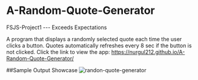 # A-Random-Quote-Generator
FSJS-Project1 --- Exceeds Expectations

A program that displays a randomly selected quote each time the user clicks a button. Quotes automatically refreshes every 8 sec if the button is not clicked.
Click the link to view the app: 
https://nurgul212.github.io/A-Random-Quote-Generator/

##Sample Output Showcase
![randon-quote-generator](https://github.com/nurgul212/learning-git/assets/90399606/b7d35a5f-835e-4610-8d93-b1f952123835)
